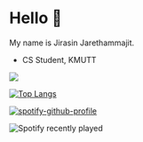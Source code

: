 # Hello 👋
My name is Jirasin Jarethammajit. 
- CS Student, KMUTT

[![](https://github-readme-stats.vercel.app/api?username=jirasin02&show_icons=true&theme=algolia)]()

[![Top Langs](https://github-readme-stats.vercel.app/api/top-langs/?username=jirasin02)](https://github.com/anuraghazra/github-readme-stats)

<!-- [![Readme Card](https://github-readme-stats.vercel.app/api/pin/?username=jirasin02&repo=jirasin02)](https://github.com/jirasin02/jirasin02)
[![Readme Card](https://github-readme-stats.vercel.app/api/pin/?username=jirasin02&repo=CSC105-project)](https://github.com/jirasin02/CSC105-project) -->

[![spotify-github-profile](https://spotify-github-profile.vercel.app/api/view?uid=21xjchjcwtzuuwvp2l56ldaoi&cover_image=false&theme=default)](https://spotify-github-profile.vercel.app/api/view?uid=21xjchjcwtzuuwvp2l56ldaoi&redirect=true)

![Spotify recently played](https://spotify-recently-played-readme.vercel.app/api?user=21xjchjcwtzuuwvp2l56ldaoi&unique=true)


